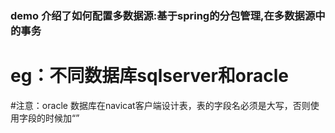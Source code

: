 ### demo 介绍了如何配置多数据源:基于spring的分包管理,在多数据源中的事务
# eg：不同数据库sqlserver和oracle
#注意：oracle 数据库在navicat客户端设计表，表的字段名必须是大写，否则使用字段的时候加“”
